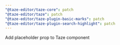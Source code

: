 ```yaml
---
"@taze-editor/taze-core": patch
"@taze-editor/taze": patch
"@taze-editor/taze-plugin-basic-marks": patch
"@taze-editor/taze-plugin-search-highlight": patch
---
```


Add placeholder prop to Taze component
